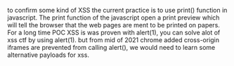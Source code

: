 to confirm some kind of XSS the current practice
is to use print() function in javascript.
The print function of the javascript open a print preview 
which will tell the browser that the web pages are ment to be printed on papers.
For a long time POC XSS is was proven with alert(1),
you can solve alot of xss ctf by using alert(1).
but from mid of 2021 chrome added cross-origin iframes
are prevented from calling alert(), we would need to learn some alternative payloads for xss.